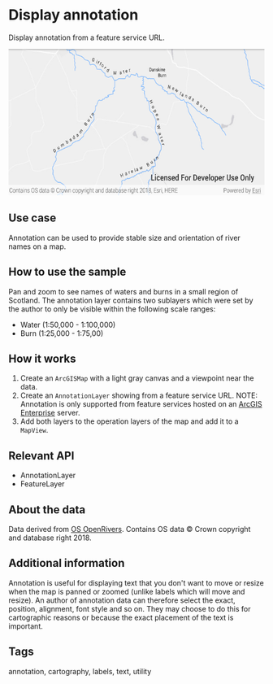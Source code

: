 # Display annotation

Display annotation from a feature service URL.

![Display annotation App](display-annotation.png)

## Use case

Annotation can be used to provide stable size and orientation of river names on a map.

## How to use the sample 

Pan and zoom to see names of waters and burns in a small region of Scotland. The annotation layer contains two sublayers which were set by the author to only be visible within the following scale ranges:

* Water (1:50,000 - 1:100,000)
* Burn (1:25,000 - 1:75,00)

## How it works

1. Create an `ArcGISMap` with a light gray canvas and a viewpoint near the data.
3. Create an `AnnotationLayer` showing from a feature service URL. NOTE: Annotation is only supported from feature services hosted on an [ArcGIS Enterprise](https://enterprise.arcgis.com/en/) server.
4. Add both layers to the operation layers of the map and add it to a `MapView`.

## Relevant API

* AnnotationLayer
* FeatureLayer

## About the data 

Data derived from [OS OpenRivers](https://www.ordnancesurvey.co.uk/business-government/products/open-map-rivers). Contains OS data © Crown copyright and database right 2018.

## Additional information

Annotation is useful for displaying text that you don't want to move or resize when the map is panned or zoomed (unlike labels which will move and resize). An author of annotation data can therefore select the exact, position, alignment, font style and so on. They may choose to do this for cartographic reasons or because the exact placement of the text is important.

## Tags

annotation, cartography, labels, text, utility
